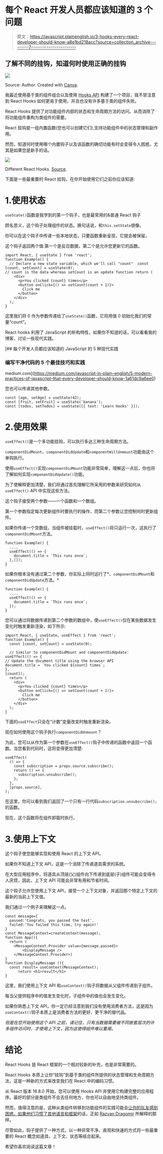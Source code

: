 # 每个 React 开发人员都应该知道的 3 个问题

> 原文：<https://javascript.plainenglish.io/3-hooks-every-react-developer-should-know-a8e1bd218acc?source=collection_archive---------7----------------------->

## 了解不同的挂钩，知道何时使用正确的挂钩

![](img/b085bdf1a38754ca604c121e7cf5a6f4.png)

Source: Author. Created with [Canva](https://www.canva.com/).

我最近使用基于类的组件组合以及使用 [Hooks API](https://reactjs.org/docs/hooks-intro.html) 构建了一个项目，我不禁注意到 React Hooks 如何更易于使用，并且也没有许多基于类的组件失败。

React Hooks 提供了对功能组件内部的状态和生命周期方法的访问。从而消除了将功能组件重构为类组件的需要。

React 挂钩是一组内置函数(您也可以创建它们),支持功能组件中的状态管理和副作用。

然而，知道何时使用哪个内置钩子以及该函数的确切功能有时会变得令人困惑，尤其是如果您是新手的话。

![](img/cd14d3fb4ccd6350d4932cbf5ebeb66d.png)

Different React Hooks. [Source](https://reactjs.org/docs/hooks-reference.html).

下面是一些最重要的 React 挂钩，在你开始使用它们之前你应该知道:

# 1.使用状态

`useState()`函数是我学到的第一个钩子，也是最常用的&普通 React 钩子

顾名思义，这个钩子处理组件的状态。换句话说，和`this.setState`很像。

你可以在这个钩子中传递一些本地状态，只要函数重新呈现，它就会被保留。

这个钩子返回两个值:第一个是反应数据，第二个是允许您更新它的函数。

```
import React, { useState } from 'react';
function Example() {
  // Declare a new state variable, which we'll call "count"  const [count, setCount] = useState(0);
// count is the data whereas setCount is an update function return (
    <div>
      <p>You clicked {count} times</p>
      <button onClick={() => setCount(count + 1)}>
        Click me
      </button>
    </div>
  );
}
```

这里我们将 0 作为参数传递给了`useState()`函数，它将用值 0 初始化我们的常量“count”。

React hooks 利用了 JavaScript 的析构特性，如果你不知道的话，可以看看我的博客，讨论一些现代实践。

[](https://medium.com/javascript-in-plain-english/5-modern-practices-of-javascript-that-every-developer-should-know-1a61dc9a6ee0) [## 每个开发人员都应该知道的 JavaScript 的 5 种现代实践

### 编写干净代码的 5 个最佳技巧和实践

medium.com](https://medium.com/javascript-in-plain-english/5-modern-practices-of-javascript-that-every-developer-should-know-1a61dc9a6ee0) 

您也可以传递其他参数。

```
const [age, setAge] = useState(42);
const [fruit, setFruit] = useState('banana');
const [todos, setTodos] = useState([{ text: 'Learn Hooks' }]);
```

# 2.使用效果

`useEffect()`是一个多功能挂钩，可以执行多达三种生命周期方法。

`componentDidMount`、`componentDidUpdate`和`componentWillUnmount`功能由这个单钩执行。

使用`useEffect()`实现`componentDidMount`功能非常简单，理解这一点后，你也将了解如何实现`componentDidUpdate()`功能。

为了使解释更加清楚，我们将通过首先理解它所采用的参数来研究如何从`useEffect()` API 中实现这些方法。

这个钩子接受两个参数——一个函数和一个数组。

第一个参数指定每次更新组件时要执行的操作，而第二个参数让您控制何时更新组件。

如果你传递一个空数组，当组件被挂载时，`useEffect()`将只运行一次，这执行了`componentDidMount`方法。

```
function Example() {
  ....
  useEffect(() => {
    document.title = `This runs once`;
  },[]);
}
```

如果你根本没有通过第二个参数，你实际上同时运行了*、`componentDidMount`和`componentDidUpdate`方法。*

```
function Example() {
  ....
  useEffect(() => {
    document.title = `This runs once`;
  });
}
```

您可以通过将数据传递到第二个参数的数组中，使`useEffect()`仅在某些数据发生变化时触发重新渲染，如下所示:

```
import React, { useState, useEffect } from 'react';
function Example() {
  const [count, setCount] = useState(0);

  // Similar to componentDidMount and componentDidUpdate:  useEffect(() => {    
// Update the document title using the browser API    
document.title = `You clicked ${count} times`; 
},
[count]);
  return (
    <div>
      <p>You clicked {count} times</p>
      <button onClick={() => setCount(count + 1)}>
        Click me
      </button>
    </div>
  );
}
```

下面的`useEffect`只会在“计数”变量改变时触发重新渲染。

现在如何使用这个钩子执行`componentDidUnmount`？

为此，您可以从作为第一个参数在`useEffect()`钩子中传递的函数中返回一个函数。当您看到代码时，这将变得更加清楚:

```
useEffect(
  () => {
    const subscription = props.source.subscribe();
    return () => {
      subscription.unsubscribe();
    };
  },
  [props.source],
);
```

在这里，你可以看到我们返回了一个只有一行代码`subscription.unsubscribe();`的函数。

现在，这个函数将在组件卸载时执行。

# 3.使用上下文

这个钩子使您能够实现和使用 React 的上下文 API。

如果你不知道上下文 API，这是一个消除了传递道具需求的系统。

在大型应用程序中，将道具从顶层(父)组件向下传递到底层(子)组件可能会变得令人厌烦，因此，上下文 API 可能会非常有用和节省时间。

这个钩子允许您使用上下文 API，接受一个上下文对象，并返回那个特定上下文的最新的当前上下文值。

我们通过一个例子来理解这一点。

```
const message={
  passed:'Congrats, you passed the test',
  failed:'You failed this time, try again!'
}
const MessageContext=createContext(message);
function App(){
  return (
    <MessageContext.Provider value={message.passed}>
        <DisplayMessage />
    </MessageContext.Provider>)
}
function DisplayMessage (){
  const result= useContext(MessageContext);
      return <h1>result</h1>
}
```

这里，我们使用上下文 API 和`useContext()`钩子将数据从父组件传递到子组件。

每当父提供程序中的值发生变化时，子组件中的值也会发生变化。

如果你熟悉上下文 API，你一定已经注意到我们没有使用消费者方法，这是因为`useContext()`钩子本质上是消费者方法的更好、更干净的替代品。

*但是在您开始使用这个 API 之前，请记住，只有当数据需要被不同嵌套层次的许多组件访问时，才使用上下文，因为这使得组件难以重用。*

# 结论

React Hooks 是 React 框架的一个相对较新的补充，也是非常需要的。

React Hooks 本质上让你“挂钩”到基于类的组件所提供的状态管理和生命周期方法，这是一种新的方式来改变我们在 React 中的编码习惯。

从 React 版本 16.8.0 开始，您可以使用 Hooks API 并使用它构建完整的应用程序。最好的部分是类组件不会去任何地方，你也可以自由地坚持类组件。

然而，值得注意的是，这种从类组件转移到功能组件的实践可能会[让你的队友感到困惑，如果他们习惯了其他语言和框架](https://medium.com/better-programming/i-almost-got-fired-for-choosing-react-in-our-enterprise-app-846ea840841c)的话，正如 [Razvan Dragomir](https://medium.com/u/2f6bca23648e?source=post_page-----a8e1bd218acc--------------------------------) 所解释的那样。

尽管如此，钩子提供了一种方式，以一种非常干净、直观和快速的方式将一些最重要的 React 概念如道具、上下文、状态等结合起来。

希望你喜欢阅读这篇文章！
